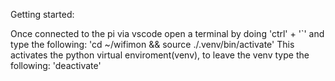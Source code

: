 Getting started:

Once connected to the pi via vscode open a terminal by doing 'ctrl' + '`' and type the following:
'cd ~/wifimon && source ./.venv/bin/activate'
This activates the python virtual enviroment(venv), to leave the venv type the following:
'deactivate'
